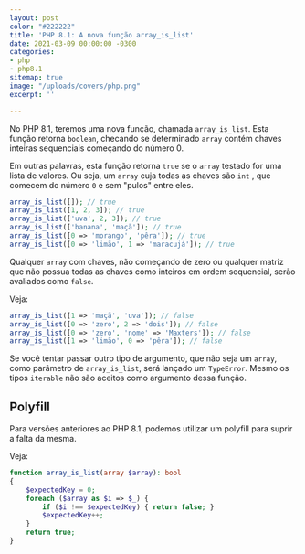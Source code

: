 ```yaml
---
layout: post
color: "#222222"
title: 'PHP 8.1: A nova função array_is_list'
date: 2021-03-09 00:00:00 -0300
categories:
- php
- php8.1
sitemap: true
image: "/uploads/covers/php.png"
excerpt: ''

---
```

No PHP 8.1,  teremos uma nova função,  chamada `array_is_list`. Esta função retorna `boolean`, checando se determinado `array` contém chaves inteiras sequenciais começando do número 0.

Em outras palavras, esta função retorna `true` se o `array`  testado for uma lista de valores. Ou seja,  um `array` cuja todas as chaves são `int` ,  que comecem do número `0` e sem "pulos" entre eles.

```php
array_is_list([]); // true
array_is_list([1, 2, 3]); // true
array_is_list(['uva', 2, 3]); // true
array_is_list(['banana', 'maçã']); // true
array_is_list([0 => 'morango', 'pêra']); // true
array_is_list([0 => 'limão', 1 => 'maracujá']); // true
```

Qualquer `array` com chaves, não começando de zero ou qualquer matriz  que não possua todas as chaves como inteiros em ordem sequencial,  serão avaliados como `false`.

Veja:

```php
array_is_list([1 => 'maçã', 'uva']); // false
array_is_list([0 => 'zero', 2 => 'dois']); // false
array_is_list([0 => 'zero', 'nome' => 'Maxters']); // false
array_is_list([1 => 'limão', 0 => 'pêra']); // false
```

Se você tentar passar outro tipo de argumento, que não seja um `array`, como parâmetro de `array_is_list`, será lançado um `TypeError`. Mesmo os tipos `iterable` não são aceitos como argumento dessa função.


## Polyfill

Para versões anteriores ao PHP 8.1, podemos utilizar um polyfill para suprir a falta da mesma.

Veja:

```php
function array_is_list(array $array): bool 
{
    $expectedKey = 0;
    foreach ($array as $i => $_) {
        if ($i !== $expectedKey) { return false; }
        $expectedKey++;
    }
    return true;
}
```